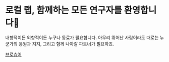 # 로컬 랩, 함께하는 모든 연구자를 환영합니다🎉

내향적이든 외향적이든 누구나 동료가 필요합니다. 아무리 뛰어난 사람이라도 때로는 누군가의 응원과 지지, 그리고 함께 나아갈 파트너가 필요하죠. 

[브로슈어](ET_브로슈어.pdf)
